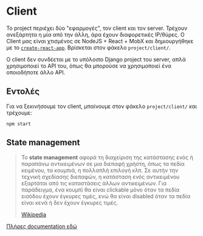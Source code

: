# Client

Το project περιέχει δύο "εφαρμογές", τον client και τον server. Τρέχουν ανεξάρτητα η μία από την άλλη, άρα έχουν διαφορετικές IP/θύρες. Ο Client μας είναι χτισμένος σε NodeJS + React + MobX και δημιουργήθηκε με το [`create-react-app`](https://reactjs.org/docs/create-a-new-react-app.html). Βρίσκεται στον φάκελο `project/client/`.

Ο client δεν συνδέεται με το υπόλοιπο Django project του server, απλά χρησιμοποιεί το API του, όπως θα μπορούσε να χρησιμοποιεί ένα οποιοδήποτε άλλο API.

## Εντολές

Για να ξεκινήσουμε τον client, μπαίνουμε στον φάκελο `project/client/` και τρέχουμε:
```
npm start
```

## State management

> To **state management** αφορά τη διαχείριση της κατάστασης ενός ή παραπάνω αντικειμένων σε μια διεπαφή χρήστη, όπως τα πεδία κειμένου, τα κουμπιά, η πολλαπλή επιλογή κλπ. Σε αυτήν την τεχνική σχεδίασης διεπαφών, η κατάσταση ενός αντικειμένου εξαρτάται από τις καταστάσεις άλλων αντικειμένων. Για παράδειγμα, ένα κουμπί θα είναι clickable μόνο όταν τα πεδία εισόδου έχουν έγκυρες τιμές, ενώ θα είναι disabled όταν τα πεδία είναι κενά ή δεν έχουν έγκυρες τιμές.
>
> [Wikipedia](https://en.wikipedia.org/wiki/State_management)

[Πλήρες documentation εδώ](state_management.md)